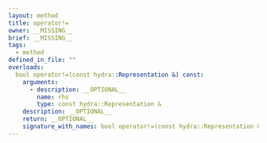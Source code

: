 ```yaml
---
layout: method
title: operator!=
owner: __MISSING__
brief: __MISSING__
tags:
  - method
defined_in_file: ""
overloads:
  bool operator!=(const hydra::Representation &) const:
    arguments:
      - description: __OPTIONAL__
        name: rhs
        type: const hydra::Representation &
    description: __OPTIONAL__
    return: __OPTIONAL__
    signature_with_names: bool operator!=(const hydra::Representation & rhs) const
---
```

